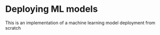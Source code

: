 # Deploying ML models

This is an implementation of a machine learning model deployment from scratch
